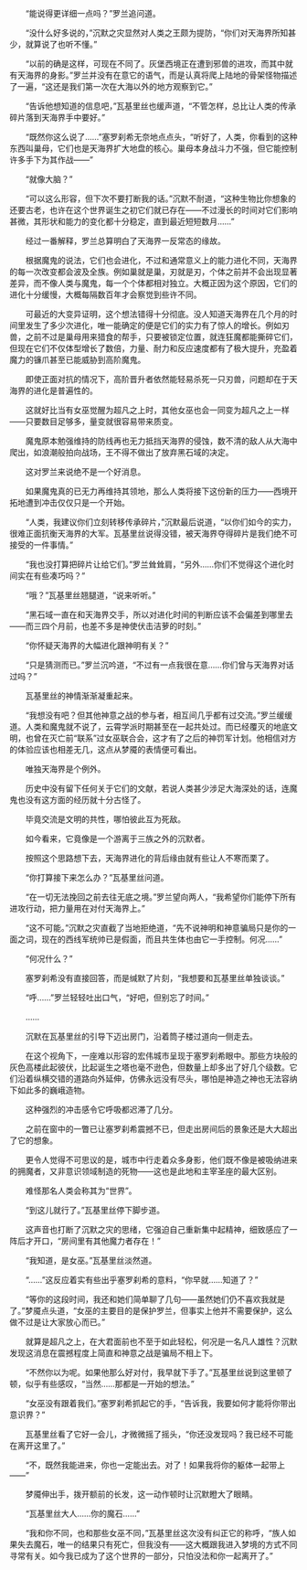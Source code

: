 　　“能说得更详细一点吗？”罗兰追问道。

　　“没什么好多说的，”沉默之灾显然对人类之王颇为提防，“你们对天海界所知甚少，就算说了也听不懂。”

　　“以前的确是这样，可现在不同了。灰堡西境正在遭到邪兽的进攻，而其中就有天海界的身影。”罗兰并没有在意它的语气，而是认真将爬上陆地的骨架怪物描述了一遍，“这还是我们第一次在大海以外的地方观察到它。”

　　“告诉他想知道的信息吧，”瓦基里丝也缓声道，“不管怎样，总比让人类的传承碎片落到天海界手中要好。”

　　“既然你这么说了……”塞罗刹希无奈地点点头，“听好了，人类，你看到的这种东西叫巢母，它们也是天海界扩大地盘的核心。巢母本身战斗力不强，但它能控制许多手下为其作战——”

　　“就像大脑？”

　　“可以这么形容，但下次不要打断我的话。”沉默不耐道，“这种生物比你想象的还要古老，也许在这个世界诞生之初它们就已存在——不过漫长的时间对它们影响甚微，其形状和能力的变化都十分稳定，直到最近短短数月……”

　　经过一番解释，罗兰总算明白了天海界一反常态的缘故。

　　根据魔鬼的说法，它们也会进化，不过和通常意义上的能力进化不同，天海界的每一次改变都会波及全族。例如巢就是巢，刃就是刃，个体之前并不会出现显著差异，而不像人类与魔鬼，每一个个体都相对独立。大概正因为这个原因，它们的进化十分缓慢，大概每隔数百年才会察觉到些许不同。

　　可最近的大变异证明，这个想法错得十分彻底。没人知道天海界在几个月的时间里发生了多少次进化，唯一能确定的便是它们的实力有了惊人的增长。例如刃兽，之前不过是巢母用来猎食的帮手，只要被锁定位置，就连狂魔都能撕碎它们，但现在它们不仅体型增长了数倍，力量、耐力和反应速度都有了极大提升，充盈着魔力的镰爪甚至已能威胁到高阶魔鬼。

　　即使正面对抗的情况下，高阶晋升者依然能轻易杀死一只刃兽，问题却在于天海界的进化是普遍性的。

　　这就好比当有女巫觉醒为超凡之上时，其他女巫也会一同变为超凡之上一样——只要数目足够多，量变就很容易带来质变。

　　魔鬼原本勉强维持的防线再也无力抵挡天海界的侵蚀，数不清的敌人从大海中爬出，如浪潮般拍向战场，王不得不做出了放弃黑石域的决定。

　　这对罗兰来说绝不是一个好消息。

　　如果魔鬼真的已无力再维持其领地，那么人类将接下这份新的压力——西境开拓地遭到冲击仅仅只是一个开始。

　　“人类，我建议你们立刻转移传承碎片，”沉默最后说道，“以你们如今的实力，很难正面抗衡天海界的大军。瓦基里丝说得没错，被天海界夺得碎片是我们绝不可接受的一件事情。”

　　“我也没打算把碎片让给它们。”罗兰耸耸肩，“另外……你们不觉得这个进化时间实在有些凑巧吗？”

　　“哦？”瓦基里丝翘腿道，“说来听听。”

　　“黑石域一直在和天海界交手，所以对进化时间的判断应该不会偏差到哪里去——而三四个月前，也差不多是神使伏击洁萝的时刻。”

　　“你怀疑天海界的大幅进化跟神明有关？”

　　“只是猜测而已。”罗兰沉吟道，“不过有一点我很在意……你们曾与天海界对话过吗？”

　　瓦基里丝的神情渐渐凝重起来。

　　“我想没有吧？但其他神意之战的参与者，相互间几乎都有过交流。”罗兰缓缓道。人类和魔鬼就不说了，云霄学派时期甚至在一起共处过。而已经覆灭的地底文明，也曾在灭亡前“联系”过女巫联合会，这才有了之后的神罚军计划。他相信对方的体验应该也相差无几，这点从梦魇的表情便可看出。

　　唯独天海界是个例外。

　　历史中没有留下任何关于它们的文献，若说人类甚少涉足大海深处的话，连魔鬼也没有这方面的经历就十分古怪了。

　　毕竟交流是文明的共性，哪怕彼此互为死敌。

　　如今看来，它竟像是一个游离于三族之外的沉默者。

　　按照这个思路想下去，天海界进化的背后缘由就有些让人不寒而栗了。

　　“你打算接下来怎么办？”瓦基里丝问道。

　　“在一切无法挽回之前去往无底之境。”罗兰望向两人，“我希望你们能停下所有进攻行动，把力量用在对付天海界上。”

　　“这不可能。”沉默之灾直截了当地拒绝道，“先不说神明和神意骗局只是你的一面之词，现在的西线军统帅已是假面，而且共生体也由它一手控制。何况……”

　　“何况什么？”

　　塞罗刹希没有直接回答，而是缄默了片刻，“我想要和瓦基里丝单独谈谈。”

　　“呼……”罗兰轻轻吐出口气，“好吧，但别忘了时间。”

　　……

　　沉默在瓦基里丝的引导下迈出房门，沿着筒子楼过道向一侧走去。

　　在这个视角下，一座难以形容的宏伟城市呈现于塞罗刹希眼中。那些方块般的灰色高楼此起彼伏，比起诞生之塔也毫不逊色，但数量上却多出了好几个级数。它们沿着纵横交错的道路向外延伸，仿佛永远没有尽头，哪怕是神造之神也无法容纳下如此多的巍峨造物。

　　这种强烈的冲击感令它呼吸都迟滞了几分。

　　之前在窗中的一瞥已让塞罗刹希震撼不已，但走出房间后的景象还是大大超出了它的想象。

　　更令人觉得不可思议的是，城市中行走着众多身影，他们既不像是被吸纳进来的拥魔者，又非意识领域制造的死物——这也是此地和主宰圣座的最大区别。

　　难怪那名人类会称其为“世界”。

　　“到这儿就行了。”瓦基里丝停下脚步道。

　　这声音也打断了沉默之灾的思绪，它强迫自己重新集中起精神，细致感应了一阵后才开口，“房间里有其他魔力者存在！”

　　“我知道，是女巫。”瓦基里丝淡然道。

　　“……”这反应着实有些出乎塞罗刹希的意料，“你早就……知道了？”

　　“等你的这段时间，我还和她们简单聊了几句——虽然她们仍不喜欢我就是了。”梦魇点头道，“女巫的主要目的是保护罗兰，但事实上他并不需要保护，这么做不过是让大家放心而已。”

　　就算是超凡之上，在大君面前也不至于如此轻松，何况是一名凡人雄性？沉默发现这消息在震撼程度上简直和神意之战是骗局不相上下。

　　“不然你以为呢。如果他那么好对付，我早就下手了。”瓦基里丝说到这里顿了顿，似乎有些感叹，“当然……那都是一开始的想法。”

　　“女巫没有跟着我们。”塞罗刹希抓起它的手，“告诉我，我要如何才能将你带出意识界？”

　　瓦基里丝看了它好一会儿，才微微摇了摇头，“你还没发现吗？我已经不可能在离开这里了。”

　　“不，既然我能进来，你也一定能出去。对了！如果我将你的躯体一起带上——”

　　梦魇伸出手，拨开额前的长发，这一动作顿时让沉默瞪大了眼睛。

　　“瓦基里丝大人……你的魔石……”

　　“我和你不同，也和那些女巫不同，”瓦基里丝这次没有纠正它的称呼，“族人如果失去魔石，唯一的结果只有死亡，但我没有——这大概跟我进入梦境的方式不同寻常有关。如今我已成为了这个世界的一部分，只怕没法和你一起离开了。”
